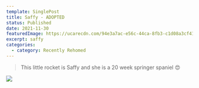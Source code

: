 ```yaml
---
template: SinglePost
title: Saffy - ADOPTED
status: Published
date: 2021-11-30
featuredImage: https://ucarecdn.com/94e3a7ac-e56c-44ca-8fb3-c1d08a3cf41e/-/crop/720x505/0,0/-/preview/
excerpt: saffy
categories:
  - category: Recently Rehomed
---
```

> This little rocket is Saffy and she is a 20 week springer spaniel 😍

![](https://ucarecdn.com/5bff205f-0a40-4b5a-84b6-3d171da3d11a/)